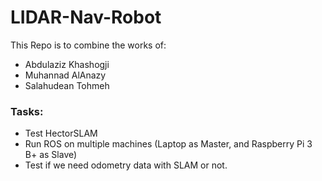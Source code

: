 # LIDAR-Nav-Robot

This Repo is to combine the works of:
* Abdulaziz Khashogji
* Muhannad AlAnazy
* Salahudean Tohmeh

### Tasks:

* Test HectorSLAM
* Run ROS on multiple machines (Laptop as Master, and Raspberry Pi 3 B+ as Slave)
* Test if we need odometry data with SLAM or not.
